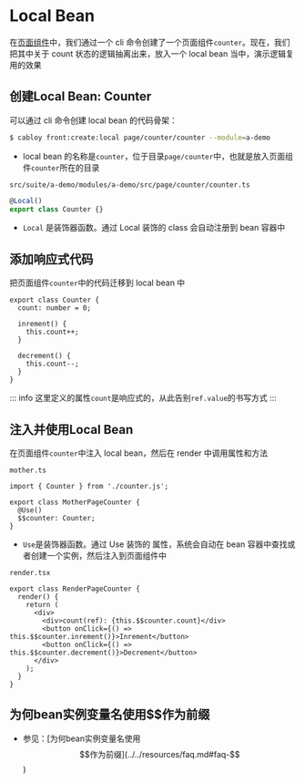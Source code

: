 # Local Bean

在[页面组件](../component/page.md)中，我们通过一个 cli 命令创建了一个页面组件`counter`。现在，我们把其中关于 count 状态的逻辑抽离出来，放入一个 local bean 当中，演示逻辑复用的效果

## 创建Local Bean: Counter

可以通过 cli 命令创建 local bean 的代码骨架：

```bash
$ cabloy front:create:local page/counter/counter --module=a-demo
```

- local bean 的名称是`counter`，位于目录`page/counter`中，也就是放入页面组件`counter`所在的目录

`src/suite/a-demo/modules/a-demo/src/page/counter/counter.ts`

```typescript
@Local()
export class Counter {}
```

- `Local` 是装饰器函数。通过 Local 装饰的 class 会自动注册到 bean 容器中

## 添加响应式代码

把页面组件`counter`中的代码迁移到 local bean 中

```typescript{2-10}
export class Counter {
  count: number = 0;

  inrement() {
    this.count++;
  }

  decrement() {
    this.count--;
  }
}
```

::: info
这里定义的属性`count`是响应式的，从此告别`ref.value`的书写方式
:::

## 注入并使用Local Bean

在页面组件`counter`中注入 local bean，然后在 render 中调用属性和方法

`mother.ts`

```typescript{1,4-5}
import { Counter } from './counter.js';

export class MotherPageCounter {
  @Use()
  $$counter: Counter;
}
```

- `Use`是装饰器函数。通过 Use 装饰的 属性，系统会自动在 bean 容器中查找或者创建一个实例，然后注入到页面组件中

`render.tsx`

```typescript{5-7}
export class RenderPageCounter {
  render() {
    return (
      <div>
        <div>count(ref): {this.$$counter.count}</div>
        <button onClick={() => this.$$counter.inrement()}>Inrement</button>
        <button onClick={() => this.$$counter.decrement()}>Decrement</button>
      </div>
    );
  }
}
```

## 为何bean实例变量名使用$$作为前缀

- 参见：[为何bean实例变量名使用$$作为前缀](../../resources/faq.md#faq-$$)

```

```
